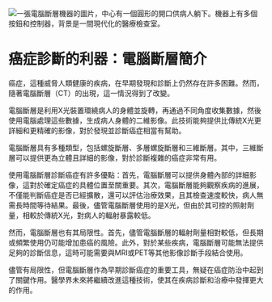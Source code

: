 ![一張電腦斷層機器的圖片，中心有一個圓形的開口供病人躺下。機器上有多個按鈕和控制器，背景是一間現代化的醫療檢查室。](https://i.imgur.com/Ib9lg3F.jpeg)
# 癌症診斷的利器：電腦斷層簡介

癌症，這種威脅人類健康的疾病，在早期發現和診斷上仍然存在許多困難。然而，隨著電腦斷層（CT）的出現，這一情況得到了改變。

電腦斷層是利用X光裝置環繞病人的身體並旋轉，再通過不同角度收集數據，然後使用電腦處理這些數據，生成病人身體的二維影像。此技術能夠提供比傳統X光更詳細和更精確的影像，對於發現並診斷癌症相當有幫助。

電腦斷層具有多種類型，包括螺旋斷層、多層螺旋斷層和三維斷層。其中，三維斷層可以提供更為立體且詳細的影像，對於診斷複雜的癌症非常有用。

使用電腦斷層診斷癌症有許多優點：首先，電腦斷層可以提供身體內部的詳細影像，這對於確定癌症的具體位置至關重要。其次，電腦斷層能夠觀察疾病的進展，不僅能判斷癌症是否已經擴散，還可以評估治療效果，且其檢查速度較快，病人無需長時間等待結果。最後，儘管電腦斷層使用的是X光，但由於其可控的照射劑量，相較於傳統X光，對病人的輻射暴露較低。

然而，電腦斷層也有其局限性。首先，儘管電腦斷層的輻射劑量相對較低，但長期或頻繁使用仍可能增加患癌的風險。此外，對於某些疾病，電腦斷層可能無法提供足夠的診斷信息，這時可能需要與MRI或PET等其他影像診斷手段結合使用。

儘管有局限性，但電腦斷層作為早期診斷癌症的重要工具，無疑在癌症防治中起到了關鍵作用。醫學界未來將繼續改進這種技術，使其在疾病診斷和治療中發揮更大的作用。

